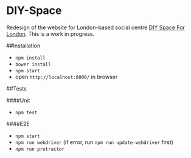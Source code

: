 DIY-Space
======

Redesign of the website for London-based social centre [DIY Space For London](http://www.diyspaceforlondon.org). This is a work in progress.

##Installation
- `npm install`
- `bower install`
- `npm start`
- open `http://localhost:8000/` in browser

##Tests

####Unit
- `npm test`

####E2E
- `npm start`
- `npm run webdriver` (if error, run `npm run update-webdriver` first) 
- `npm run protractor`